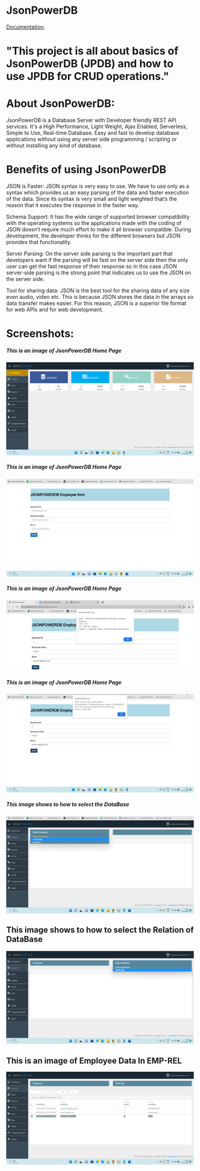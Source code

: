 # JsonPowerDB

[Documentation](https://login2explore.com/jpdb/docs.html).


# "This project is all about basics of JsonPowerDB (JPDB) and how to use JPDB for CRUD operations."

# About JsonPowerDB:

   JsonPowerDB is a Database Server with Developer friendly REST API services. It's a High Performance, Light Weight, Ajax Enabled, Serverless, Simple to Use, Real-time Database. Easy and fast to develop database applications without using any server side programming / scripting or without installing any kind of database.
   
# Benefits of using JsonPowerDB   

JSON is Faster:
JSON syntax is very easy to use. We have to use only as a syntax which provides us an easy parsing of the data and faster execution of the data. Since its syntax is very small and light weighted that’s the reason that it executes the response in the faster way.

Schema Support:
It has the wide range of supported browser compatibility with the operating systems so the applications made with the coding of JSON doesn’t require much effort to make it all browser compatible. During development, the developer thinks for the different browsers but JSON provides that functionality.

Server Parsing:
On the server side parsing is the important part that developers want if the parsing will be fast on the server side then the only user can get the fast response of their response so in this case JSON server-side parsing is the strong point that indicates us to use the JSON on the server side.

Tool for sharing data:
JSON is the best tool for the sharing data of any size even audio, video etc. This is because JSON stores the data in the arrays so data transfer makes easier. For this reason, JSON is a superior file format for web APIs and for web development.

# Screenshots:

##### This is an image of JsonPowerDB Home Page

![](https://github.com/Pulla-prakash/JsonPowerDB/blob/main/Assets/DashBoard.png)

##### This is an image of JsonPowerDB Home Page

![](https://github.com/Pulla-prakash/JsonPowerDB/blob/main/Assets/Screenshot%20(104).png)

##### This is an image of JsonPowerDB Home Page

![](https://github.com/Pulla-prakash/JsonPowerDB/blob/main/Assets/Screenshot%20(96).png)

##### This is an image of JsonPowerDB Home Page

![](https://github.com/Pulla-prakash/JsonPowerDB/blob/main/Assets/Screenshot%20(97).png)

##### This image shows to how to select the DataBase

![](https://github.com/Pulla-prakash/JsonPowerDB/blob/main/Assets/Screenshot%20(99).png)

## This image shows to how to select the Relation of DataBase

![](https://github.com/Pulla-prakash/JsonPowerDB/blob/main/Assets/Screenshot%20(100).png)

## This is an image of Employee Data In EMP-REL

![](https://github.com/Pulla-prakash/JsonPowerDB/blob/main/Assets/Screenshot%20(101).png)


